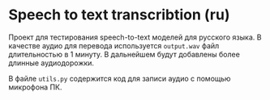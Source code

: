 # Speech to text transcribtion (ru)

Проект для тестирования speech-to-text моделей для русского языка. В качестве аудио для перевода используется `output.wav` файл длительностью в 1 минуту. В дальнейшем будут добавлены более длинные аудиодорожки.

В файле `utils.py` содержится код для записи аудио с помощью микрофона ПК.